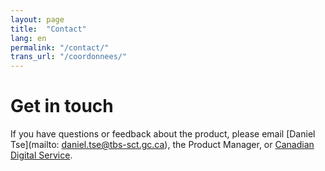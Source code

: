 ```yaml
---
layout: page
title:  "Contact"
lang: en
permalink: "/contact/"
trans_url: "/coordonnees/"
---
```


# Get in touch

If you have questions or feedback about the product, please email [Daniel Tse](mailto: daniel.tse@tbs-sct.gc.ca), the Product Manager, or [Canadian Digital Service](mailto:cds-snc@tbs-sct.gc.ca).  
